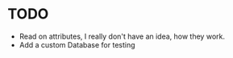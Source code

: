 # TODO
* Read on attributes, I really don't have an idea, how they work.
* Add a custom Database for testing